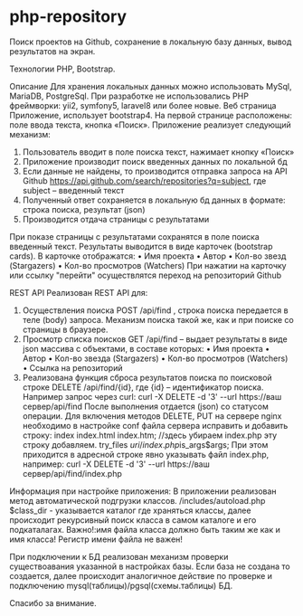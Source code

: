 # php-repository
Поиск проектов на Github, сохранение в локальную базу данных, вывод результатов на экран.

Технологии PHP, Bootstrap.

Описание
Для хранения локальных данных можно использовать MySql, MariaDB, PostgreSql. При разработке не использовались PHP фреймворки: yii2, symfony5, laravel8 или более новые.
Веб страница
Приложение, использует bootstrap4. На первой странице расположены: поле ввода текста, кнопка «Поиск».
Приложение реализует следующий механизм:
1.	Пользователь вводит в поле поиска текст, нажимает кнопку «Поиск»
2.	Приложение производит поиск введенных данных по локальной бд
3.	Если данные не найдены, то производится отправка запроса на API Github  https://api.github.com/search/repositories?q=subject, где subject – введенный текст
4.	Полученный ответ сохраняется в локальную бд данных в формате: строка поиска, результат (json)
5.	Производится отдача страницы с результатами

При показе страницы с результатами сохранятся в поле поиска введенный текст.
Результаты выводится в виде карточек (bootstrap cards). В карточке отображатся:
•	Имя проекта 
•	Автор
•	Кол-во звезд (Stargazers)
•	Кол-во просмотров (Watchers)
При нажатии на карточку или ссылку "перейти" осуществлятся переход на репозиторий Github

REST API
Реализован REST API для:
1.	Осуществления поиска POST /api/find , строка поиска передается в теле (body) запроса. Механизм поиска такой же, как и при поиске со страницы в браузере.
2.	Просмотр списка поисков GET /api/find – выдает результаты в виде json массива с объектами, в составе которых:
•	Имя проекта 
•	Автор
•	Кол-во звезда (Stargazers)
•	Кол-во просмотров (Watchers)
•	Ссылка на репозиторий
3.	Реализована функция сброса результатов поиска по поисковой строке DELETE /api/find/{id}, где {id} – идентификатор поиска. 
Например запрос через curl: curl -X DELETE -d '3' --url https://ваш сервер/api/find
После выполнения отдается (json) со статусом операции. Для включения методов DELETE, PUT на сервере nginx необходимо в настройке conf файла сервера исправить и добавить строку:
index index.html index.htm; //здесь убираем index.php
эту строку добавляем.
try_files $uri /index.php$is_args$args;
При этом приходится в адресной строке явно указывать файл index.php, например: curl -X DELETE -d '3' --url https://ваш сервер/api/find/index.php

Информация при настройке приложения:
  В приложении реализован метод автоматической подгрузки классов. /includes/autoload.php
$class_dir - указывается каталог где храняться классы, далее происходит рекурсивный поиск класса в самом каталоге и его подкаталагах.
Важно!:имя файла класса должно быть таким же как и имя класса! Регистр имени файла не важен!

  При подключении к БД реализован механизм проверки существоавания указанной в настройках базы. Если база не создана то создается, далее происходит аналогичное действие по проверке и подключению mysql(таблицы)/pgsql(схемы.таблицы) БД. 

Спасибо за внимание.
